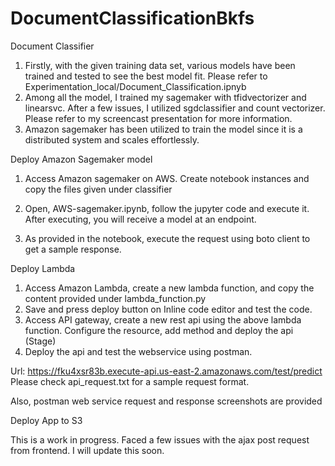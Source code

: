 # DocumentClassificationBkfs


Document Classifier

1. Firstly, with the given training data set, various models have been trained and tested to see the best model fit. Please refer to Experimentation_local/Document_Classification.ipnyb
2. Among all the model, I trained my sagemaker with tfidvectorizer and linearsvc. After a few issues, I utilized sgdclassifier and count vectorizer. Please refer to my screencast presentation for more information.
3. Amazon sagemaker has been utilized to train the model since it is a distributed system and scales effortlessly.

Deploy Amazon Sagemaker model

1. Access Amazon sagemaker on AWS. Create notebook instances and copy the files given under classifier

2. Open, AWS-sagemaker.ipynb, follow the jupyter code and execute it. After executing, you will receive a model at an endpoint.

3. As provided in the notebook, execute the request using boto client to get a sample response. 


Deploy Lambda

1. Access Amazon Lambda, create a new lambda function, and copy the content provided under lambda_function.py
2. Save and press deploy button on Inline code editor and test the code.
3. Access API gateway, create a new rest api using the above lambda function. Configure the resource, add method and deploy the api (Stage)
4. Deploy the api and test the webservice using postman. 

Url: https://fku4xsr83b.execute-api.us-east-2.amazonaws.com/test/predict
Please check api_request.txt for a sample request format.

Also, postman web service request and response screenshots are provided


Deploy App to S3

This is a work in progress. Faced a few issues with the ajax post request from frontend. I will update this soon.








